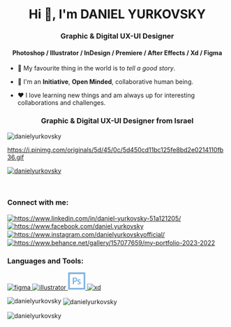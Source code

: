<h1 align="center">Hi 👋, I'm DANIEL YURKOVSKY</h1>
<h3 align="center">Graphic & Digital UX-UI Designer</h3>
<h4 align="center">Photoshop / Illustrator / InDesign / Premiere / After Effects / Xd / Figma</h4>



- 🌱 My favourite thing in the world is to *tell a good story*.

- 💬 I'm an **Initiative**, **Open Minded**, collaborative human being.
- ❤️ I love learning new things and am always up for interesting collaborations and challenges.
<h3 align="center">Graphic & Digital UX-UI Designer from Israel</h3>

<p align="left"> <img src="https://komarev.com/ghpvc/?username=danielyurkovsky&label=Profile%20views&color=0e75b6&style=flat" alt="danielyurkovsky" /> </p>

https://i.pinimg.com/originals/5d/45/0c/5d450cd11bc125fe8bd2e0214110fb36.gif

<p align="left"> <a href="https://github.com/ryo-ma/github-profile-trophy"><img src="https://github-profile-trophy.vercel.app/?username=danielyurkovsky" alt="danielyurkovsky" /></a> </p>

<p align="left"> <a href="https://twitter.com/" target="blank"><img src="https://img.shields.io/twitter/follow/?logo=twitter&style=for-the-badge" alt="" /></a> </p>

<h3 align="left">Connect with me:</h3>
<p align="left">
<a href="https://linkedin.com/in/https://www.linkedin.com/in/daniel-yurkovsky-51a121205/" target="blank"><img align="center" src="https://raw.githubusercontent.com/rahuldkjain/github-profile-readme-generator/master/src/images/icons/Social/linked-in-alt.svg" alt="https://www.linkedin.com/in/daniel-yurkovsky-51a121205/" height="30" width="40" /></a>
<a href="https://fb.com/https://www.facebook.com/daniel.yurkovsky" target="blank"><img align="center" src="https://raw.githubusercontent.com/rahuldkjain/github-profile-readme-generator/master/src/images/icons/Social/facebook.svg" alt="https://www.facebook.com/daniel.yurkovsky" height="30" width="40" /></a>
<a href="https://instagram.com/https://www.instagram.com/danielyurkovskyofficial/" target="blank"><img align="center" src="https://raw.githubusercontent.com/rahuldkjain/github-profile-readme-generator/master/src/images/icons/Social/instagram.svg" alt="https://www.instagram.com/danielyurkovskyofficial/" height="30" width="40" /></a>
<a href="https://www.behance.net/https://www.behance.net/gallery/157077659/my-portfolio-2023-2022" target="blank"><img align="center" src="https://raw.githubusercontent.com/rahuldkjain/github-profile-readme-generator/master/src/images/icons/Social/behance.svg" alt="https://www.behance.net/gallery/157077659/my-portfolio-2023-2022" height="30" width="40" /></a>
</p>

<h3 align="left">Languages and Tools:</h3>
<p align="left"> <a href="https://www.figma.com/" target="_blank" rel="noreferrer"> <img src="https://www.vectorlogo.zone/logos/figma/figma-icon.svg" alt="figma" width="40" height="40"/> </a> <a href="https://www.adobe.com/in/products/illustrator.html" target="_blank" rel="noreferrer"> <img src="https://www.vectorlogo.zone/logos/adobe_illustrator/adobe_illustrator-icon.svg" alt="illustrator" width="40" height="40"/> </a> <a href="https://www.photoshop.com/en" target="_blank" rel="noreferrer"> <img src="https://raw.githubusercontent.com/devicons/devicon/master/icons/photoshop/photoshop-line.svg" alt="photoshop" width="40" height="40"/> </a> <a href="https://www.adobe.com/products/xd.html" target="_blank" rel="noreferrer"> <img src="https://cdn.worldvectorlogo.com/logos/adobe-xd.svg" alt="xd" width="40" height="40"/> </a> </p>

<p><img align="left" src="https://github-readme-stats.vercel.app/api/top-langs?username=danielyurkovsky&show_icons=true&locale=en&layout=compact" alt="danielyurkovsky" /></p>

<p>&nbsp;<img align="center" src="https://github-readme-stats.vercel.app/api?username=danielyurkovsky&show_icons=true&locale=en" alt="danielyurkovsky" /></p>

<p><img align="center" src="https://github-readme-streak-stats.herokuapp.com/?user=danielyurkovsky&" alt="danielyurkovsky" /></p>

